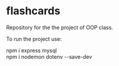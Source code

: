 # flashcards
Repository for the the project of OOP class.

To run the project use: 

npm i express mysql\
npm i nodemon dotenv --save-dev
